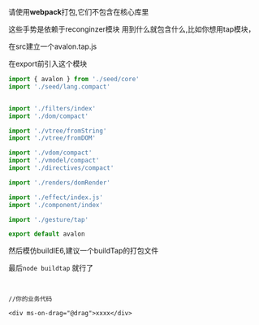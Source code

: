 请使用**webpack**打包,它们不包含在核心库里


这些手势是依赖于reconginzer模块
用到什么就包含什么,比如你想用tap模块，

在src建立一个avalon.tap.js

在export前引入这个模块
```javascript
import { avalon } from './seed/core'
import './seed/lang.compact'


import './filters/index'
import './dom/compact'

import './vtree/fromString'
import './vtree/fromDOM'

import './vdom/compact'
import './vmodel/compact'
import './directives/compact'

import './renders/domRender'

import './effect/index.js'
import './component/index'

import './gesture/tap'

export default avalon
```



然后模仿buildIE6,建议一个buildTap的打包文件

最后`node buildtap` 就行了

```


//你的业务代码

<div ms-on-drag="@drag">xxxx</div>

```
